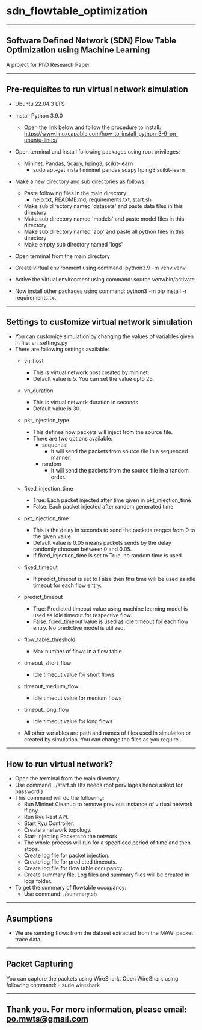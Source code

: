 # sdn_flowtable_optimization
----------------------------------------------------------------------------------------------
Software Defined Network (SDN) Flow Table Optimization using Machine Learning 
----------------------------------------------------------------------------------------------
A project for PhD Research Paper

----------------------------------------------------------------------------------------------
Pre-requisites to run virtual network simulation
----------------------------------------------------------------------------------------------
- Ubuntu 22.04.3 LTS
- Install Python 3.9.0 
    - Open the link below and follow the procedure to install:
      https://www.linuxcapable.com/how-to-install-python-3-9-on-ubuntu-linux/
      
- Open terminal and install following packages using root privileges:
    - Mininet, Pandas, Scapy, hping3, scikit-learn
        - sudo apt-get install mininet pandas scapy hping3 scikit-learn

- Make a new directory and sub directories as follows:
    - Paste following files in the main directory:
        - help.txt, README.md, requirements.txt, start.sh
    - Make sub directory named 'datasets' and paste data files in this directory
    - Make sub directory named 'models' and paste model files in this directory
    - Make sub directory named 'app' and paste all python files in this directory
    - Make empty sub directory named 'logs'

- Open terminal from the main directory
- Create virtual environment using command: python3.9 -m venv venv
- Active the virtual environment using command: source venv/bin/activate
- Now install other packages using command: python3 -m pip install -r requirements.txt

----------------------------------------------------------------------------------------------
Settings to customize virtual network simulation
----------------------------------------------------------------------------------------------
- You can customize simulation by changing the values of variables given in file: vn_settings.py
- There are following settings available:
    - vn_host
        - This is virtual network host created by mininet.
        - Default value is 5. You can set the value upto 25.

    - vn_duration
        - This is virtual network duration in seconds.
        - Default value is 30.

    - pkt_injection_type
        - This defines how packets will inject from the source file.
        - There are two options available:
            - sequential
                - It will send the packets from source file in a sequenced manner.
            - random
                - It will send the packets from the source file in a random order.

    - fixed_injection_time
        - True: Each packet injected after time given in pkt_injection_time
        - False: Each packet injected after random generated time

    - pkt_injection_time
        - This is the delay in seconds to send the packets ranges from 0 to the given value.
        - Default value is 0.05 means packets sends by the delay randomly choosen between 0 and 0.05.
        - If fixed_injection_time is set to True, no random time is used.

    - fixed_timeout
        - If predict_timeout is set to False then this time will be used as idle timeout for each flow entry.

    - predict_timeout
        - True: Predicted timeout value using machine learning model is used as idle timeout for respective flow.
        - False: fixed_timeout value is used as idle timeout for each flow entry. No predictive model is utilized.
    
    - flow_table_threshold          
        - Max number of flows in a flow table

    - timeout_short_flow
        - Idle timeout value for short flows

    - timeout_medium_flow
        - Idle timeout value for medium flows

    - timeout_long_flow
        - Idle timeout value for long flows

    - All other variables are path and names of files used in simulation or created by simulation. You can change the files as you require.

----------------------------------------------------------------------------------------------
How to run virtual network?
----------------------------------------------------------------------------------------------
- Open the terminal from the main directory.
- Use command: ./start.sh (Its needs root pervilages hence asked for password.)
- This command will do the following:
    - Run Mininet Cleanup to remove previous instance of virtual network if any.
    - Run Ryu Rest API.
    - Start Ryu Controller.
    - Create a network topology.
    - Start Injecting Packets to the network.
    - The whole process will run for a specificed period of time and then stops.
    - Create log file for packet injection.
    - Create log file for predicted timeouts.
    - Create log file for flow table occupancy.
    - Create summary file. Log files and summary files will be created in logs folder.
- To get the summary of flowtable occupancy:
    - Use command: ./summary.sh

----------------------------------------------------------------------------------------------
Asumptions
----------------------------------------------------------------------------------------------
- We are sending flows from the dataset extracted from the MAWI packet trace data.

----------------------------------------------------------------------------------------------
Packet Capturing
----------------------------------------------------------------------------------------------
You can capture the packets using WireShark. Open WireShark using following command:
    - sudo wireshark

----------------------------------------------------------------------------------------------
Thank you.
For more information, please email: po.mwts@gmail.com
----------------------------------------------------------------------------------------------
